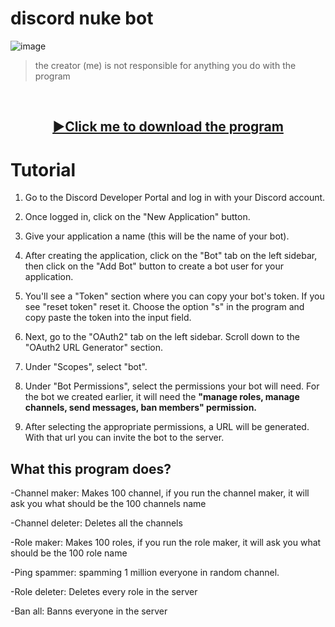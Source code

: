 # discord nuke bot
![image](https://github.com/Batyoaron/dcnukebot/assets/111697446/363e65c0-0d77-427d-a9de-996037636c0b)

> the creator (me) is not responsible for anything you do with the program

<br>
<h2 align="center">
<a href = "https://github.com/Batyoaron/dcnukebot/archive/refs/heads/main.zip">
  <strong> ▶Click me to download the program </strong>
</h2>
</a>

# Tutorial

1. Go to the Discord Developer Portal and log in with your Discord account.

2. Once logged in, click on the "New Application" button.

3. Give your application a name (this will be the name of your bot).

4. After creating the application, click on the "Bot" tab on the left sidebar, then click on the "Add Bot" button to create a bot user for your application.

5. You'll see a "Token" section where you can copy your bot's token. If you see "reset token" reset it. Choose the option "s" in the program and copy paste the token into the input field.

6. Next, go to the "OAuth2" tab on the left sidebar. Scroll down to the "OAuth2 URL Generator" section.

7. Under "Scopes", select "bot".

8. Under "Bot Permissions", select the permissions your bot will need. For the bot we created earlier, it will need the **"manage roles, manage channels, send messages, ban members" permission.**

9. After selecting the appropriate permissions, a URL will be generated. With that url you can invite the bot to the server.


## What this program does?

-Channel maker: Makes 100 channel, if you run the channel maker, it will ask you what should be the 100 channels name

-Channel deleter: Deletes all the channels

-Role maker: Makes 100 roles, if you run the role maker, it will ask you what should be the 100 role name

-Ping spammer: spamming 1 million everyone in random channel.

-Role deleter: Deletes every role in the server

-Ban all: Banns everyone in the server

